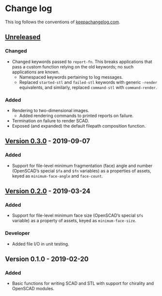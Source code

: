 # Change log
This log follows the conventions of
[keepachangelog.com](http://keepachangelog.com/).

## [Unreleased]
### Changed
- Changed keywords passed to `report-fn`. This breaks applications
  that pass a custom function relying on the old keywords; no such
  applications are known.
    - Namespaced keywords pertaining to log messages.
    - Replaced `started-stl` and `failed-stl` keywords with generic `-render`
      equivalents, and similarly, replaced `command-stl` with `command-render`.

### Added
- Rendering to two-dimensional images.
    - Added rendering commands to printed reports on failure.
- Termination on failure to render SCAD.
- Exposed (and expanded) the default filepath composition function.

## [Version 0.3.0] - 2019-09-07
### Added
- Support for file-level minimum fragmentation (face) angle and number
  (OpenSCAD’s special `$fa` and `$fn` variables) as a properties of assets,
  keyed as `minimum-face-angle` and `face-count`.

## [Version 0.2.0] - 2019-03-24
### Added
- Support for file-level minimum face size (OpenSCAD’s special `$fs` variable)
  as a property of assets, keyed as `minimum-face-size`.

### Developer
- Added file I/O in unit testing.

## Version 0.1.0 - 2019-02-20
### Added
- Basic functions for writing SCAD and STL with support for chirality and
  OpenSCAD modules.

[Unreleased]: https://github.com/veikman/scad-app/compare/v0.3.0...HEAD
[Version 0.3.0]: https://github.com/veikman/scad-app/compare/v0.2.0...v0.3.0
[Version 0.2.0]: https://github.com/veikman/scad-app/compare/v0.1.0...v0.2.0
